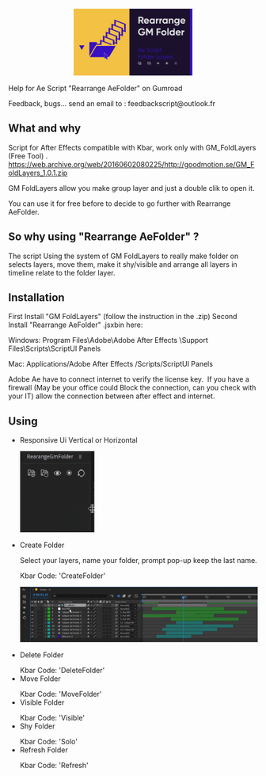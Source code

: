 <p align="center">
	<img alt="AfterScript" title="AfterScript" src="./VIGNETTE.png" width="240">
</p>
<p align="center">

Help for Ae Script "Rearrange AeFolder" on Gumroad
</p> Feedback, bugs... send an email to : feedbackscript@outlook.fr

## What and why

Script for After Effects compatible with Kbar, work only with GM_FoldLayers (Free Tool)  .
https://web.archive.org/web/20160602080225/http://goodmotion.se/GM_FoldLayers_1.0.1.zip </p>
GM FoldLayers allow you make group layer and just a double clik to open it.

You can use it for free before to decide to go further with Rearrange AeFolder.

## So why using "Rearrange AeFolder" ?

The script Using the system of GM FoldLayers to really make folder on selects layers, move them, make it shy/visible and arrange all layers in timeline relate to the folder layer.

## Installation

First Install "GM FoldLayers" (follow the instruction in the .zip)
Second Install "Rearrange AeFolder" .jsxbin here:

Windows: Program Files\Adobe\Adobe After Effects \Support Files\Scripts\ScriptUI Panels

Mac: Applications/Adobe After Effects /Scripts/ScriptUI Panels

Adobe Ae have to connect internet to verify the license key. 
If you have a firewall (May be your office could Block the connection, can you check with your IT) allow the connection between after effect and internet. 

## Using

- Responsive Ui Vertical or Horizontal
	<p align="left">
	<img alt="AfterScript" title="AfterScript" src="./images/Ui_panel_1.gif" width="150">
</p>
<p align="left">

- Create Folder</p>
  Select your layers, name your folder, prompt pop-up keep the last name.
	</p> Kbar Code: 'CreateFolder'
	<p align="left">
	<img alt="AfterScript" title="AfterScript" src="./images/Create_Group_4.gif" width="700">
</p>
<p align="left">
	
- Delete Folder
	</p> Kbar Code: 'DeleteFolder'
- Move Folder
	</p> Kbar Code: 'MoveFolder'
- Visible Folder
	</p> Kbar Code: 'Visible'
- Shy Folder
	</p> Kbar Code: 'Solo'
- Refresh Folder
	</p> Kbar Code: 'Refresh'	






